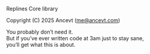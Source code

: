 Replines Core library

Copyright (C) 2025 Ancevt (me@ancevt.com)

You probably don’t need it.  
But if you’ve ever written code at 3am just to stay sane,  
you’ll get what this is about.